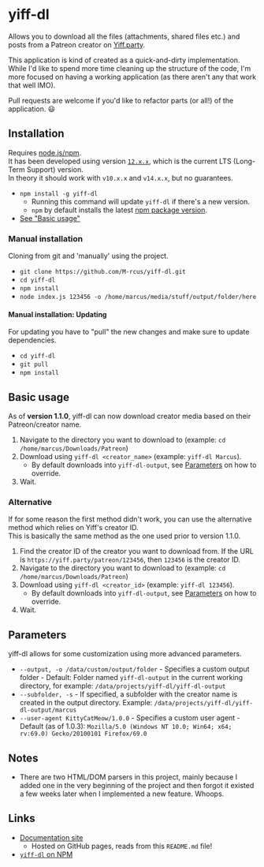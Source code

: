 # yiff-dl

Allows you to download all the files (attachments, shared files etc.) and posts from a Patreon creator on [Yiff.party](https://yiff.party/).

This application is kind of created as a quick-and-dirty implementation. While I'd like to spend more time cleaning up the structure of the code, I'm more focused on having a working application (as there aren't any that work that well IMO).

Pull requests are welcome if you'd like to refactor parts (or all!) of the application. 😃

## Installation

Requires [node.js/npm](https://nodejs.org/).  
It has been developed using version [`12.x.x`](https://nodejs.org/en/download/), which is the current LTS (Long-Term Support) version.  
In theory it should work with `v10.x.x` and `v14.x.x`, but no guarantees.

- `npm install -g yiff-dl`
    - Running this command will update `yiff-dl` if there's a new version.
    - `npm` by default installs the latest [npm package version](https://www.npmjs.com/package/yiff-dl).
- [See "Basic usage"](#basic-usage)

### Manual installation

Cloning from git and 'manually' using the project.

- `git clone https://github.com/M-rcus/yiff-dl.git`
- `cd yiff-dl`
- `npm install`
- `node index.js 123456 -o /home/marcus/media/stuff/output/folder/here`

#### Manual installation: Updating

For updating you have to "pull" the new changes and make sure to update dependencies.

- `cd yiff-dl`
- `git pull`
- `npm install`

## Basic usage

As of **version 1.1.0**, yiff-dl can now download creator media based on their Patreon/creator name.

1. Navigate to the directory you want to download to (example: `cd /home/marcus/Downloads/Patreon`)
2. Download using `yiff-dl <creator_name>` (example: `yiff-dl Marcus`).
    - By default downloads into `yiff-dl-output`, see [Parameters](#parameters) on how to override.
3. Wait.

### Alternative

If for some reason the first method didn't work, you can use the alternative method which relies on Yiff's creator ID.  
This is basically the same method as the one used prior to version 1.1.0.

1. Find the creator ID of the creator you want to download from. If the URL is `https://yiff.party/patreon/123456`, then `123456` is the creator ID.
2. Navigate to the directory you want to download to (example: `cd /home/marcus/Downloads/Patreon`)
3. Download using `yiff-dl <creator_id>` (example: `yiff-dl 123456`).
    - By default downloads into `yiff-dl-output`, see [Parameters](#parameters) on how to override.
4. Wait.

## Parameters

yiff-dl allows for some customization using more advanced parameters.

- `--output, -o /data/custom/output/folder` - Specifies a custom output folder - Default: Folder named `yiff-dl-output` in the current working directory, for example: `/data/projects/yiff-dl/yiff-dl-output`
- `--subfolder, -s` - If specified, a subfolder with the creator name is created in the output directory. Example: `/data/projects/yiff-dl/yiff-dl-output/marcus`
- `--user-agent KittyCatMeow/1.0.0` - Specifies a custom user agent - Default (as of 1.0.3): `Mozilla/5.0 (Windows NT 10.0; Win64; x64; rv:69.0) Gecko/20100101 Firefox/69.0`

## Notes

- There are two HTML/DOM parsers in this project, mainly because I added one in the very beginning of the project and then forgot it existed a few weeks later when I implemented a new feature. Whoops.

## Links

- [Documentation site](https://m-rcus.github.io/yiff-dl/)
    - Hosted on GitHub pages, reads from this `README.md` file!
- [`yiff-dl` on NPM](https://www.npmjs.com/package/yiff-dl)
